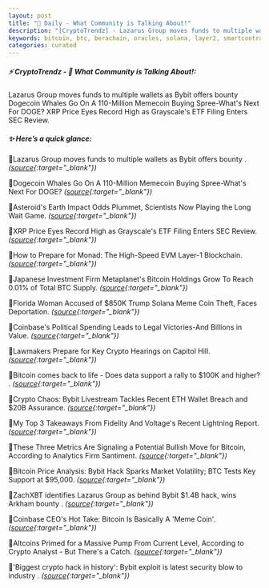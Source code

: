 ```yaml
---
layout: post
title: "🌌 Daily - What Community is Talking About!"
description: "[CryptoTrendz] - Lazarus Group moves funds to multiple wallets as Bybit offers bounty Dogecoin Whales Go On A 110-Million Memecoin Buying Spree-What's Next For DOGE? XRP Price Eyes Record High as Grayscale's ETF Filing Enters SEC Review."
keywords: bitcoin, btc, berachain, oracles, solana, layer2, smartcontracts, investment, DEX, zksync
categories: curated
---
```


##### ⚡ CryptoTrendz - 📌 *What Community is Talking About!:*

Lazarus Group moves funds to multiple wallets as Bybit offers bounty Dogecoin Whales Go On A 110-Million Memecoin Buying Spree-What's Next For DOGE? XRP Price Eyes Record High as Grayscale's ETF Filing Enters SEC Review.

##### ✨ *Here’s a quick glance:*


🔹Lazarus Group moves funds to multiple wallets as Bybit offers bounty . *([source](https://s.avyag.com/xheb){:target="_blank"})*

🔹Dogecoin Whales Go On A 110-Million Memecoin Buying Spree-What's Next For DOGE? *([source](https://s.avyag.com/oxzf){:target="_blank"})*

🔹Asteroid's Earth Impact Odds Plummet, Scientists Now Playing the Long Wait Game. *([source](https://s.avyag.com/xzkl){:target="_blank"})*

🔹XRP Price Eyes Record High as Grayscale's ETF Filing Enters SEC Review. *([source](https://s.avyag.com/pybh){:target="_blank"})*

🔹How to Prepare for Monad: The High-Speed EVM Layer-1 Blockchain. *([source](https://s.avyag.com/u1t7){:target="_blank"})*

🔹Japanese Investment Firm Metaplanet's Bitcoin Holdings Grow To Reach 0.01% of Total BTC Supply. *([source](https://s.avyag.com/cjwj){:target="_blank"})*

🔹Florida Woman Accused of $850K Trump Solana Meme Coin Theft, Faces Deportation. *([source](https://s.avyag.com/9fkh){:target="_blank"})*

🔹Coinbase's Political Spending Leads to Legal Victories-And Billions in Value. *([source](https://s.avyag.com/quzl){:target="_blank"})*

🔹Lawmakers Prepare for Key Crypto Hearings on Capitol Hill. *([source](https://s.avyag.com/99pr){:target="_blank"})*

🔹Bitcoin comes back to life - Does data support a rally to $100K and higher? . *([source](https://s.avyag.com/squk){:target="_blank"})*

🔹Crypto Chaos: Bybit Livestream Tackles Recent ETH Wallet Breach and $20B Assurance. *([source](https://s.avyag.com/v410){:target="_blank"})*

🔹My Top 3 Takeaways From Fidelity And Voltage's Recent Lightning Report. *([source](https://s.avyag.com/agf2){:target="_blank"})*

🔹These Three Metrics Are Signaling a Potential Bullish Move for Bitcoin, According to Analytics Firm Santiment. *([source](https://s.avyag.com/1ka7){:target="_blank"})*

🔹Bitcoin Price Analysis: Bybit Hack Sparks Market Volatility; BTC Tests Key Support at $95,000. *([source](https://s.avyag.com/mtd4){:target="_blank"})*

🔹ZachXBT identifies Lazarus Group as behind Bybit $1.4B hack, wins Arkham bounty . *([source](https://s.avyag.com/sron){:target="_blank"})*

🔹Coinbase CEO's Hot Take: Bitcoin Is Basically A 'Meme Coin'. *([source](https://s.avyag.com/ct1c){:target="_blank"})*

🔹Altcoins Primed for a Massive Pump From Current Level, According to Crypto Analyst - But There's a Catch. *([source](https://s.avyag.com/7c32){:target="_blank"})*

🔹'Biggest crypto hack in history': Bybit exploit is latest security blow to industry . *([source](https://s.avyag.com/udv5){:target="_blank"})*
